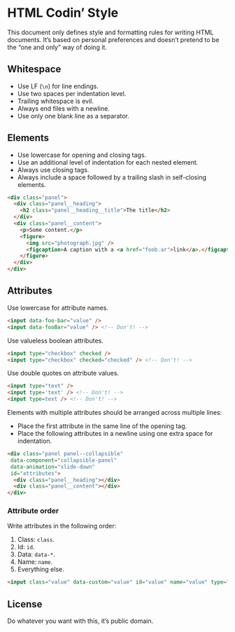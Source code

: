 # HTML Codin’ Style

This document only defines style and formatting rules for writing HTML documents.
It’s based on personal preferences and doesn’t pretend to be the “one and only”
way of doing it.

## Whitespace

+ Use LF (`\n`) for line endings.
+ Use two spaces per indentation level.
+ Trailing whitespace is evil.
+ Always end files with a newline.
+ Use only one blank line as a separator.

## Elements

+ Use lowercase for opening and closing tags.
+ Use an additional level of indentation for each nested element.
+ Always use closing tags.
+ Always include a space followed by a trailing slash in self-closing elements.

```html
<div class="panel">
  <div class="panel__heading">
    <h2 class="panel__heading__title">The title</h2>
  </div>
  <div class="panel__content">
    <p>Some content.</p>
    <figure>
      <img src="photograph.jpg" />
      <figcaption>A caption with a <a href="foob.ar">link</a>.</figcaption>
    </figure>
  </div>
</div>
```

## Attributes

Use lowercase for attribute names.

```html
<input data-foo-bar="value" />
<input data-fooBar="value" /> <!-- Don't! -->
```

Use valueless boolean attributes.

```html
<input type="checkbox" checked />
<input type="checkbox" checked="checked" /> <!-- Don't! -->
```

Use double quotes on attribute values.

```html
<input type="text" />
<input type='text' /> <!-- Don't! -->
<input type=text /> <!-- Don't! -->
```

Elements with multiple attributes should be arranged across multiple lines:

+ Place the first attribute in the same line of the opening tag.
+ Place the following attributes in a newline using one extra space
  for indentation.

```html
<div class="panel panel--collapsible"
 data-component="collapsible-panel"
 data-animation="slide-down"
 id="attributes">
  <div class="panel__heading"></div>
  <div class="panel__content"></div>
</div>
```

### Attribute order

Write attributes in the following order:

1. Class: `class`.
2. Id: `id`.
3. Data: `data-*`.
4. Name: `name`.
5. Everything else.

````html
<input class="value" data-custom="value" id="value" name="value" type="value" />
````

## License

Do whatever you want with this, it’s public domain.
